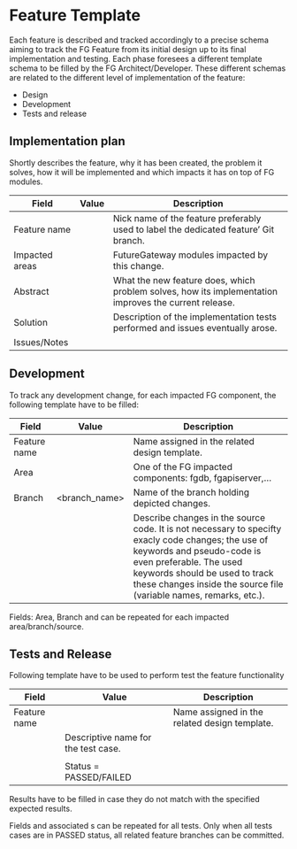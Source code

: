 # Feature Template
Each feature is described and tracked accordingly to a precise schema aiming to track the FG Feature from its initial design up to its final implementation and testing. Each phase foresees a different template schema to be filled by the FG Architect/Developer. These different schemas are related to the different level of implementation of the feature:

* Design
* Development
* Tests and release

## Implementation plan
Shortly describes the feature, why it has been created, the problem it solves, how it will be implemented and which impacts it has on top of FG modules.

|Field|Value|Description|
|---|---|---|
|Feature name|	<mnemonic name>|Nick name of the feature preferably used to label the dedicated feature’ Git branch.|
Impacted areas|<list of FG modules>|FutureGateway modules impacted by this change.|
Abstract|<feature aims and scope>|What the new feature does, which problem solves, how its implementation improves the current release.|
Solution|<descriptive text>|Description of the implementation tests performed and issues eventually arose.|
Issues/Notes|<descriptive text>||

## Development
To track any development change, for each impacted FG component, the following template have to be filled:

|Field|Value|Description|
|---|---|---|
|Feature name|<mnemonic name>|Name assigned in the related design template.|
|Area|<area name>|One of the FG impacted components: fgdb, fgapiserver,…|
Branch|<branch_name>|Name of the branch holding depicted changes.|
|<source file name>|<changes >|Describe changes in the source code. It is not necessary to specifty exacly code changes; the use of keywords and pseudo-code is even preferable. The used keywords should be used to track these changes inside the source file (variable names, remarks, etc.).|

Fields: Area, Branch and <source file name> can be repeated for each impacted area/branch/source.

## Tests and Release
Following template have to be used to perform test the feature functionality

|Field|Value|Description|
|---|---|---|
|Feature name|<mnemonic name>|Name assigned in the related design template.|
|<test name>|Descriptive name for the test case.|
|<action>|<expected result>|<result status>|
|<results>|Status = PASSED/FAILED|
Results have to be filled in case they do not match with the specified expected results.

Fields <test name> and associated <action>s can be repeated for all tests.
Only when all tests cases are in PASSED status, all related feature branches can be committed.
